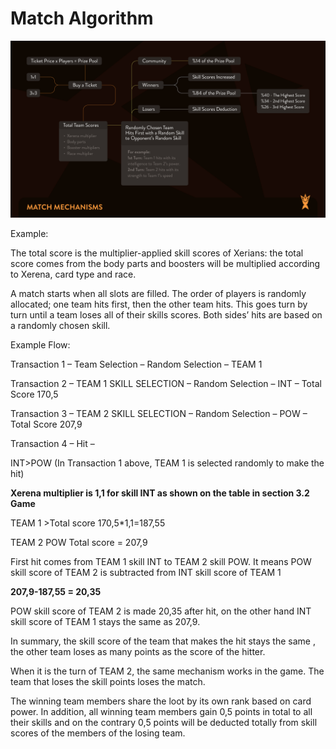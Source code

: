 # Match Algorithm

![](../.gitbook/assets/match-mechanisms-08.jpg)



Example:&#x20;

The total score is the multiplier-applied skill scores of Xerians: the total score comes from the body parts and boosters will be multiplied according to Xerena, card type and race.

A match starts when all slots are filled. The order of players is randomly allocated; one team hits first, then the other team hits. This goes turn by turn until a team loses all of their skills scores. Both sides’ hits are based on a randomly chosen skill.

Example Flow:

Transaction 1 – Team Selection – Random Selection – TEAM 1

Transaction 2 – TEAM 1 SKILL SELECTION – Random Selection – INT – Total Score 170,5&#x20;

Transaction 3 – TEAM 2 SKILL SELECTION – Random Selection – POW – Total Score 207,9&#x20;

Transaction 4 – Hit –

INT>POW (In Transaction 1 above, TEAM 1 is selected randomly to make the hit)

**Xerena multiplier is 1,1 for skill INT as shown on the table in section 3.2 Game**

TEAM 1 >Total score 170,5\*1,1=187,55

TEAM 2 POW Total score = 207,9

First hit comes from TEAM 1 skill INT to TEAM 2 skill POW. It means POW skill score of TEAM 2 is subtracted from INT skill score of TEAM 1

**207,9-187,55 = 20,35**

POW skill score of TEAM 2 is made   20,35 after hit, on the other hand INT skill score of TEAM 1 stays the same as 207,9.

In summary, the skill score of the team that makes the hit stays the same , the other team loses as many points as the score of the hitter.

When it is the turn of TEAM 2, the same mechanism works in the game. The team that loses the skill points loses the match.

The winning team members  share the loot by its own rank based on card power. In addition, all winning team members gain 0,5 points in total to all their skills and on the contrary 0,5 points will be deducted totally from skill scores of the members of the losing team.

